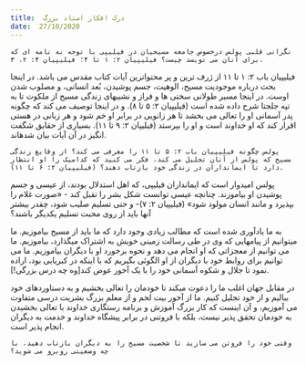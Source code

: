 ```yaml
---
title:  درک افکار استاد بزرگ
date:  27/10/2020
---
```


`نگرانی قلبی پولس درخصوص جامعه مسیحیان در فیلیپی با توجه به نامه ای که برای آنان می نویسد چیست؟ فیلیپیان ۲: ۱ تا ۴؛ فیلیپیان ۴: ۲، ۳.`

فیلیپیان باب ۲: ۱ تا ۱۱ از ژرف ترین و پر محتواترین آیات کتاب مقدس می باشد. در اینجا بحث درباره موجودیت مسیح، الوهیت، جسم پوشیدن، بُعد انسانی، و مصلوب شدن اوست. در اینجا مسیر طولانی سختی ها و فراز و نشیبهای زندگی مسیح از ملکوت تا به تپه جلجتا شرح داده شده است (فیلیپیان ۲: ۵ تا ۸). و در اینجا توصیف می کند که چگونه پدر آسمانی او را تعالی می بخشد تا هر زانویی در برابر او خم شود و هر زبانی در هستی اقرار کند که او خداوند است و او را بپرستد (فیلیپان ۲: ۹ تا ۱۱). بسیاری از حقایق شگفت انگیز در آن آیات بیان شدهاند.

`پولس چگونه فیلیپیان باب ۲: ۵ تا ۱۱ را معرفی می کند؟ از وقایع زندگی مسیح که پولس از آنان تجلیل می کند، فکر می کنید که کدامیک را او انتظار دارد تا ایمانداران در زندگی خود بازتاب دهند؟ (فیلیپیان ۲: ۶ تا ۱۱).`

پولس امیدوار است که ایمانداران فیلیپی، که اهل استدلال بودند، از عیسی و جسم پوشیدن او بیاموزند. چنانچه عیسی توانست شکل بشر را تقبل کند - «صورت غلام را بپذیرد و مانند انسان مولود شود» (فیلیپیان ۲: ۷)- و حتی تسلیم صلیب شود، چقدر بیشتر آنها باید از روی محبت تسلیم یکدیگر باشند؟

به ما یادآوری شده است که مطالب زیادی وجود دارد که ما باید از مسیح بیاموزیم. ما میتوانیم از پیامهایی که وی در طی رسالت زمینی خویش به اشتراک میگذارد، بیاموزیم. ما می توانیم از معجزاتی که او انجام می دهد و نحوه برخورد او با دیگران بیاموزیم. ما می توانیم برای روابط خود با دیگران از او الگوئی بگیریم که با اینکه در کبریایی بود، اراده نمود تا جلال و شکوه آسمانی خود را با یک آخور عوض کند[وه چه درس بزرگی!].

در مقابل جهان اغلب ما را دعوت میکند تا خودمان را تعالی بخشیم و به دستاوردهای خود ببالیم و از خود تجلیل کنیم. ما از آخور بیت لحم و از معلم بزرگ بشریت درسی متفاوت می آموزیم، و آن اینست که کار بزرگ آموزش و برنامه رستگاری خداوند با تعالی بخشیدن به خودمان تحقق پذیر نیست، بلکه با فروتنی در برابر پیشگاه خداوند و خدمت به دیگران انجام پذیر است.

`وقتی خود را فروتن می سازید تا شخصیت مسیح را به دیگران بازتاب دهید، با چه وضعیتی روبرو می شوید؟`